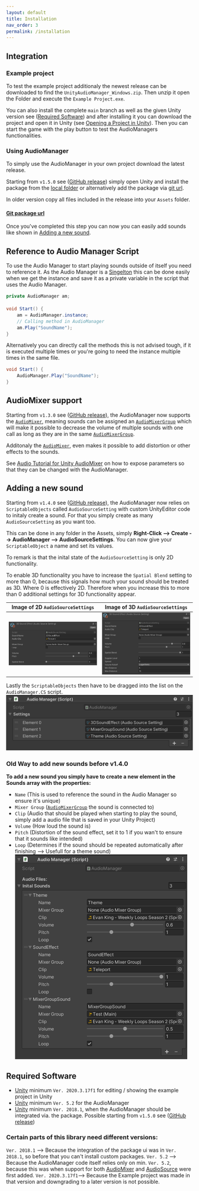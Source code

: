 ```yaml
---
layout: default
title: Installation
nav_order: 3
permalink: /installation
---
```


## Integration

### Example project

To test the example project additionaly the newest release can be downloaded to find the ```UnityAudioManager_Windows.zip```. Then unzip it open the Folder and execute the ```Example Project.exe```.

You can also install the complete ```main``` branch as well as the given Unity version see ([Required Software](https://mathewhdyt.github.io/Unity-Audio-Manager/installation#required-software)) and after installing it you can download the project and open it in Unity (see [Opening a Project in Unity](https://docs.unity3d.com/2021.2/Documentation/Manual/GettingStartedOpeningProjects.html)). Then you can start the game with the play button to test the AudioManagers functionalities.

### Using AudioManager

To simply use the AudioManager in your own project download the latest release.
    
Starting from ```v1.5.0``` see ([GitHub release](https://github.com/MathewHDYT/Unity-Audio-Manager-UAM/releases/)) simply open Unity and install the package from the [local folder](https://docs.unity3d.com/Manual/upm-ui-local.html) or alternatively add the package via [git url](https://docs.unity3d.com/Manual/upm-git.html#syntax).

In older version copy all files included in the release into your ```Assets``` folder.

#### [Git package url](https://github.com/MathewHDYT/Unity-Audio-Manager.git#package)

Once you've completed this step you can now you can easily add sounds like shown in [Adding a new sound](https://mathewhdyt.github.io/Unity-Audio-Manager/installation#adding-a-new-sound).


## Reference to Audio Manager Script
To use the Audio Manager to start playing sounds outside of itself you need to reference it. As the Audio Manager is a [Singelton](https://stackoverflow.com/questions/2155688/what-is-a-singleton-in-c) this can be done easily when we get the instance and save it as a private variable in the script that uses the Audio Manager.

```csharp
private AudioManager am;

void Start() {
    am = AudioManager.instance;
    // Calling method in AudioManager
    am.Play("SoundName");
}
```

Alternatively you can directly call the methods this is not advised tough, if it is executed multiple times or you're going to need the instance multiple times in the same file.

```csharp
void Start() {
    AudioManager.Play("SoundName");
}
```

## AudioMixer support
Starting from ```v1.3.0``` see ([GitHub release](https://github.com/MathewHDYT/Unity-Audio-Manager-UAM/releases/)), the AudioManager now supports the [```AudioMixer```](https://docs.unity3d.com/2021.2/Documentation/ScriptReference/Audio.AudioMixer.html), meaning sounds can be assigned an [```AudioMixerGroup```](https://docs.unity3d.com/2021.2/Documentation/ScriptReference/Audio.AudioMixerGroup.html) which will make it possible to decrease the volume of multiple sounds with one call as long as they are in the same [```AudioMixerGroup```](https://docs.unity3d.com/2021.2/Documentation/ScriptReference/Audio.AudioMixerGroup.html).

Additonaly the [```AudioMixer```](https://docs.unity3d.com/2021.2/Documentation/ScriptReference/Audio.AudioMixer.html), even makes it possible to add distortion or other effects to the sounds.

See [Audio Tutorial for Unity AudioMixer](https://www.raywenderlich.com/532-audio-tutorial-for-unity-the-audio-mixer#toc-anchor-010) on how to expose parameters so that they can be changed with the AudioManager.

## Adding a new sound
Starting from ```v1.4.0``` see ([GitHub release](https://github.com/MathewHDYT/Unity-Audio-Manager-UAM/releases/)), the AudioManager now relies on ```ScriptableObjects``` called ```AudioSourceSetting``` with custom UnityEditor code to initaly create a sound. For that you simply create as many ```AudioSourceSetting``` as you want too.

This can be done in any folder in the Assets, simply **Right-Click --> Create --> AudioManager --> AudioSourceSettings**. You can now give your ```ScriptableObject``` a name and set its values.

To remark is that the inital state of the ```AudioSourceSetting``` is only 2D functionality.

To enable 3D functionality you have to increase the ```Spatial Blend``` setting to more than 0, because this signals how much your sound should be treated as 3D. Where 0 is effectively 2D. Therefore when you increase this to more than 0 additional settings for 3D functionality appear.

Image of 2D ```AudioSourceSettings```                                                                                                          |   Image of 3D ```AudioSourceSettings```
:-------------------------:                                                                                                                    |   :-------------------------:
![Image of 2D ```AudioSourceSettings```](https://raw.githubusercontent.com/MathewHDYT/Unity-Audio-Manager/gh-pages/_images/2d_audiosourcesetting.png)    |   ![Image of 3D ```AudioSourceSettings```](https://raw.githubusercontent.com/MathewHDYT/Unity-Audio-Manager/gh-pages/_images/3d_audiosourcesetting.png)

Lastly the ```ScriptableObjects``` then have to be dragged into the list on the ```AudioManager.CS``` script.
![Image of 2D ```AudioSourceSettings```](https://raw.githubusercontent.com/MathewHDYT/Unity-Audio-Manager/gh-pages/_images/AudioManager.png)

### Old Way to add new sounds before v1.4.0

**To add a new sound you simply have to create a new element in the Sounds array with the properties:**
- ```Name``` (This is used to reference the sound in the Audio Manager so ensure it's unique)
- ```Mixer Group``` ([```AudioMixerGroup```](https://docs.unity3d.com/2021.2/Documentation/ScriptReference/Audio.AudioMixerGroup.html) the sound is connected to)
- ```Clip``` (Audio that should be played when starting to play the sound, simply add a audio file that is saved in your Unity Project)
- ```Volume``` (How loud the sound is)
- ```Pitch``` (Distortion of the sound effect, set it to 1 if you wan't to ensure that it sounds like intended)
- ```Loop``` (Determines if the sound should be repeated automatically after finishing --> Usefull for a theme sound)
![Image of AudioManager Script](https://raw.githubusercontent.com/MathewHDYT/Unity-Audio-Manager/gh-pages/_images/old_audiomanager.png)


## Required Software
- [Unity](https://unity3d.com/get-unity/download/archive) minimum ```Ver. 2020.3.17f1``` for editing / showing the example project in Unity
- [Unity](https://unity3d.com/get-unity/download/archive) minimum ```Ver. 5.2``` for the AudioManager
- [Unity](https://unity3d.com/get-unity/download/archive) minimum ```Ver. 2018.1```, when the AudioManager should be integrated via. the package. Possible starting from ```v1.5.0``` see ([GitHub release](https://github.com/MathewHDYT/Unity-Audio-Manager-UAM/releases/))

### Certain parts of this library need different versions:

```Ver. 2018.1``` --> Because the integration of the package ui was in ```Ver. 2018.1```, so before that you can't install custom packages.
```Ver. 5.2``` --> Because the AudioManager code itself relies only on min. ```Ver. 5.2```, because this was when support for both [AudioMixer](https://docs.unity3d.com/520/Documentation/Manual/AudioMixer.html) and [AudioSource](https://docs.unity3d.com/520/Documentation/Manual/class-AudioSource.html) were first added.
```Ver. 2020.3.17f1```--> Because the Example project was made in that version and downgrading to a later version is not possible.

